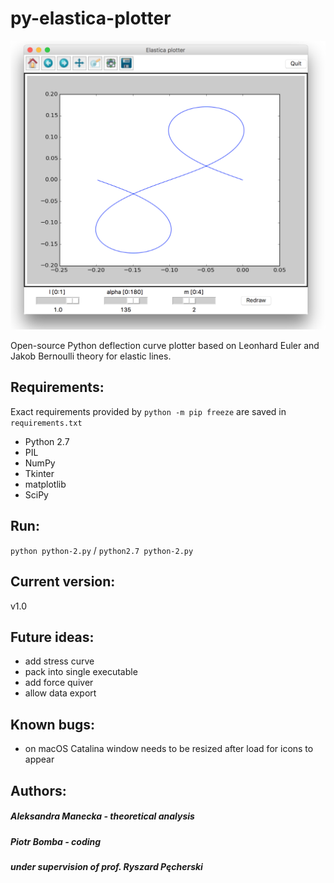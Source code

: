 # py-elastica-plotter

![Screenshot - alt](/screenshot.png "")

Open-source Python deflection curve plotter based on    Leonhard Euler   and   Jakob Bernoulli  theory for elastic lines.



## Requirements:
Exact requirements provided by ```python -m pip freeze``` are saved in ```requirements.txt```
- Python 2.7
- PIL
- NumPy 
- Tkinter
- matplotlib
- SciPy

## Run:

```python python-2.py``` / ```python2.7 python-2.py```

## Current version:
v1.0

## Future ideas:
- add stress curve
- pack into single executable
- add force quiver
- allow data export

## Known bugs:
- on macOS Catalina window needs to be resized after load for icons to appear

## Authors:
##### Aleksandra Manecka - theoretical analysis
##### Piotr Bomba - coding
##### under supervision of prof. Ryszard Pęcherski
